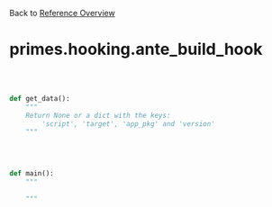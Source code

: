 
Back to [Reference Overview](https://github.com/pyrustic/primes/blob/master/docs/reference/README.md)

# primes.hooking.ante\_build\_hook



<br>


```python

def get_data():
    """
    Return None or a dict with the keys:
        'script', 'target', 'app_pkg' and 'version'
    """

```

<br>

```python

def main():
    """
    
    """

```

